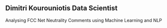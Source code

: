 ## Dimitri Kourouniotis Data Scientist

Analysing FCC Net Neutrality Comments using Machine Learning and NLP
